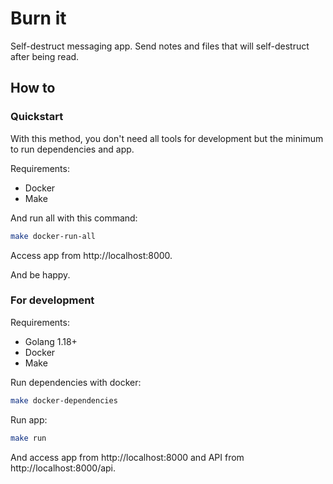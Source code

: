 # Burn it

Self-destruct messaging app. Send notes and files that will self-destruct after being read.

## How to

### Quickstart

With this method, you don't need all tools for development but the minimum to run dependencies and app.

Requirements:

- Docker
- Make

And run all with this command:

```bash
make docker-run-all
```

Access app from http://localhost:8000.

And be happy.

### For development

Requirements:

- Golang 1.18+
- Docker
- Make

Run dependencies with docker:

```bash
make docker-dependencies
```

Run app:

```bash
make run
```

And access app from http://localhost:8000 and API from http://localhost:8000/api.
